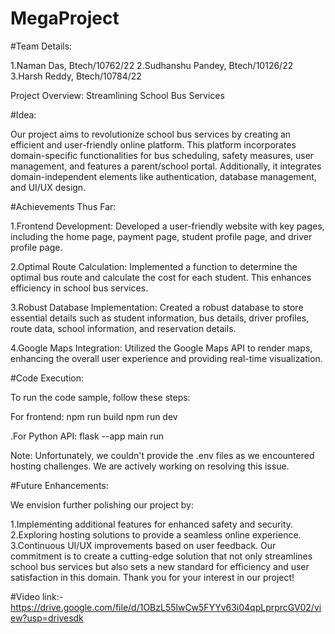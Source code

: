 # MegaProject

#Team Details:

1.Naman Das, Btech/10762/22
2.Sudhanshu Pandey, Btech/10126/22
3.Harsh Reddy, Btech/10784/22

Project Overview: Streamlining School Bus Services

#Idea:

Our project aims to revolutionize school bus services by creating an efficient and user-friendly online platform. This platform incorporates domain-specific functionalities for bus scheduling, safety measures, user management, and features a parent/school portal. Additionally, it integrates domain-independent elements like authentication, database management, and UI/UX design.

#Achievements Thus Far:

1.Frontend Development:
Developed a user-friendly website with key pages, including the home page, payment page, student profile page, and driver profile page.

2.Optimal Route Calculation:
Implemented a function to determine the optimal bus route and calculate the cost for each student. This enhances efficiency in school bus services.

3.Robust Database Implementation:
Created a robust database to store essential details such as student information, bus details, driver profiles, route data, school information, and reservation details.

4.Google Maps Integration:
Utilized the Google Maps API to render maps, enhancing the overall user experience and providing real-time visualization.

#Code Execution:

To run the code sample, follow these steps:

For frontend:
npm run build
npm run dev

.For Python API:
flask --app main run

Note: Unfortunately, we couldn't provide the .env files as we encountered hosting challenges. We are actively working on resolving this issue.

#Future Enhancements:

We envision further polishing our project by:

1.Implementing additional features for enhanced safety and security.
2.Exploring hosting solutions to provide a seamless online experience.
3.Continuous UI/UX improvements based on user feedback.
Our commitment is to create a cutting-edge solution that not only streamlines school bus services but also sets a new standard for efficiency and user satisfaction in this domain. Thank you for your interest in our project!

#Video link:-
https://drive.google.com/file/d/1OBzL55lwCw5FYYv63i04qpLprprcGV02/view?usp=drivesdk




